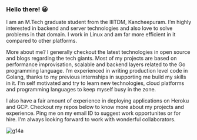 ### Hello there! :grinning:

I am an M.Tech graduate student from the IIITDM, Kancheepuram. I’m highly interested in backend and server technologies and also love to solve problems in that domain. I work in Linux and am far more efficient in it compared to other platforms.

More about me? I generally checkout the latest technologies in open source and blogs regarding the tech giants. Most of my projects are based on performance improvisation, scalable and backend layers related to the Go programming language. I’m experienced in writing production level code in Golang, thanks to my previous internships in supporting me build my skills in it. I’m self motivated and try to learn new technologies, cloud platforms and programming languages to keep myself busy in the zone.

I also have a fair amount of experience in deploying applications on Heroku and GCP.
Checkout my repos below to know more about my projects and experience.
Ping me on my email ID to suggest work opportunites or for hire. I'm always looking forward to work with wonderful collaborators.

<p align="left">
  <img src="https://github-readme-stats.vercel.app/api?username=g14a&show_icons=true" alt="g14a" /> 
</p>
